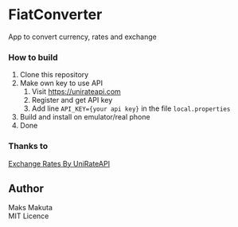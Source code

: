 # FiatConverter

 App to convert currency, rates and exchange  
 
### How to build

 1. Clone this repository
 2. Make own key to use API
    1. Visit https://unirateapi.com
    2. Register and get API key
    3. Add line `API_KEY={your api key}` in the file `local.properties`
 3. Build and install on emulator/real phone
 4. Done

### Thanks to

<a href="https://unirateapi.com">Exchange Rates By UniRateAPI</a>

## Author

 Maks Makuta  
 MIT Licence
